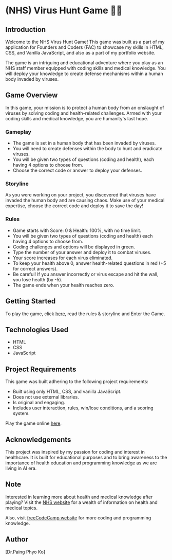 # (NHS) Virus Hunt Game 🏥🔬

## Introduction

Welcome to the NHS Virus Hunt Game! This game was built as a part of my application for Founders and Coders (FAC) to showcase my skills in HTML, CSS, and Vanilla JavaScript, and also as a part of my portfolio website.

The game is an intriguing and educational adventure where you play as an NHS staff member equipped with coding skills and medical knowledge. You will deploy your knowledge to create defense mechanisms within a human body invaded by viruses.

## Game Overview

In this game, your mission is to protect a human body from an onslaught of viruses by solving coding and health-related challenges. Armed with your coding skills and medical knowledge, you are humanity's last hope. 

### Gameplay

* The game is set in a human body that has been invaded by viruses.
* You will need to create defenses within the body to hunt and eradicate viruses.
* You will be given two types of questions (coding and health), each having 4 options to choose from.
* Choose the correct code or answer to deploy your defenses.

### Storyline

As you were working on your project, you discovered that viruses have invaded the human body and are causing chaos. Make use of your medical expertise, choose the correct code and deploy it to save the day!

### Rules

* Game starts with Score: 0 & Health: 100%, with no time limit.
* You will be given two types of questions (coding and health) each having 4 options to choose from.
* Coding challenges and options will be displayed in green.
* Type the number of your answer and deploy it to combat viruses.
* Your score increases for each virus eliminated.
* To keep your health above 0, answer health-related questions in red (+5 for correct answers).
* Be careful! If you answer incorrectly or virus escape and hit the wall, you lose health (by -5).
* The game ends when your health reaches zero.

## Getting Started

To play the game, click [here](https://Paing-Ko.github.io/myGame/), read the rules & storyline and Enter the Game.

## Technologies Used

* HTML
* CSS
* JavaScript

## Project Requirements

This game was built adhering to the following project requirements:

* Built using only HTML, CSS, and vanilla JavaScript.
* Does not use external libraries.
* Is original and engaging.
* Includes user interaction, rules, win/lose conditions, and a scoring system.

Play the game online [here](https://Paing-Ko.github.io/myGame/).


## Acknowledgements

This project was inspired by my passion for coding and interest in healthcare. It is built for educational purposes and to bring awareness to the importance of health education and programming knowledge as we are living in AI era.

## Note

Interested in learning more about health and medical knowledge after playing? Visit the [NHS website](https://www.nhs.uk/) for a wealth of information on health and medical topics.

Also, visit [freeCodeCamp website](https://www.freecodecamp.org/) for more coding and programming knowledge.

## Author

[Dr.Paing Phyo Ko]


